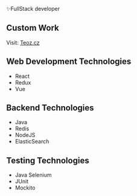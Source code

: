 ✨FullStack developer

<!---
Kryten2X4B-523P/Kryten2X4B-523P is a ✨ special ✨ repository because its `README.md` (this file) appears on your GitHub profile.
You can click the Preview link to take a look at your changes.
--->

## Custom Work

Visit: [Teoz.cz](https://www.teoz.cz)

## Web Development Technologies

- React
- Redux
- Vue

## Backend Technologies

- Java
- Redis
- NodeJS
- ElasticSearch

## Testing Technologies

- Java Selenium
- JUnit
- Mockito
